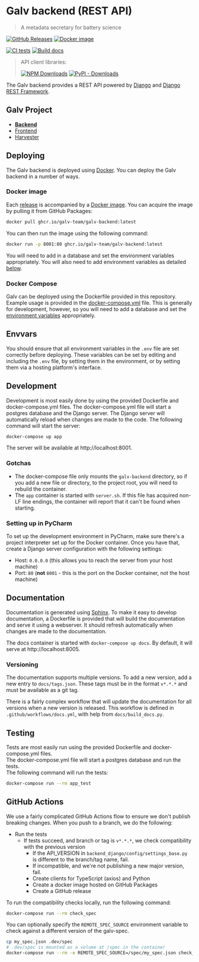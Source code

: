 # Galv backend (REST API)
> A metadata secretary for battery science

[![GitHub Releases](https://img.shields.io/github/v/release/galv-team/galv-backend)](https://github.com/galv-team/galv-backend/releases/latest)
[![Docker image](https://ghcr-badge.egpl.dev/galv-team/galv-backend/latest_tag?color=%2344cc11&ignore=latest&label=image&trim=0)](https://github.com/galv-team/galv-backend/pkgs/container/galv-backend)

[![CI tests](https://github.com/galv-team/galv-backend/actions/workflows/test.yml/badge.svg)](https://github.com/galv-team/galv-backend/actions/workflows/test.yml)
[![Build docs](https://github.com/galv-team/galv-backend/actions/workflows/docs.yml/badge.svg)](https://github.com/galv-team/galv-backend/actions/workflows/docs.yml)

> API client libraries:
> 
> [![NPM Downloads](https://img.shields.io/npm/dm/%40galv%2Fgalv)](https://www.npmjs.com/package/@galv/galv)
> [![PyPI - Downloads](https://img.shields.io/pypi/dm/galv)](https://pypi.org/project/galv/)


The Galv backend provides a REST API powered by [Django](https://www.djangoproject.com/) and [Django REST Framework](https://www.django-rest-framework.org/).

## Galv Project
- [**Backend**](https://github.com/galv-team/galv-backend)
- [Frontend](https://github.com/galv-team/galv-frontend)
- [Harvester](https://github.com/galv-team/galv-harvester)

## Deploying

The Galv backend is deployed using [Docker](https://www.docker.com/).
You can deploy the Galv backend in a number of ways.

### Docker image

Each [release](/galv-team/galv-backend/releases) is accompanied by a [Docker image](/galv-team/packages?repo_name=galv-backend).
You can acquire the image by pulling it from GitHub Packages:

```bash
docker pull ghcr.io/galv-team/galv-backend:latest
```

You can then run the image using the following command:

```bash
docker run -p 8001:80 ghcr.io/galv-team/galv-backend:latest
```

You will need to add in a database and set the environment variables appropriately.
You will also need to add environment variables as detailed [below](#Envvars).

### Docker Compose

Galv can be deployed using the Dockerfile provided in this repository.
Example usage is provided in the [docker-compose.yml](/galv-team/galv-backend/blob/main/docker-compose.yml) file.
This is generally for development, however, so you will need to add a database and set the [environment variables](#Envvars) appropriately.

## Envvars

You should ensure that all environment variables in the `.env` file are set correctly before deploying.
These variables can be set by editing and including the `.env` file, by setting them in the environment, 
or by setting them via a hosting platform's interface.

## Development

Development is most easily done by using the provided Dockerfile and docker-compose.yml files.  The docker-compose.yml file will start a postgres database and the Django server.  The Django server will automatically reload when changes are made to the code.
The following command will start the server:

```bash
docker-compose up app
```

The server will be available at http://localhost:8001.

### Gotchas

- The docker-compose file only mounts the `galv-backend` directory, so if you add a new file or directory, to the project root, you will need to rebuild the container.
- The `app` container is started with `server.sh`. If this file has acquired non-LF line endings, the container will report that it can't be found when starting.

### Setting up in PyCharm

To set up the development environment in PyCharm, make sure there's a project interpreter set up for the Docker container.
Once you have that, create a Django server configuration with the following settings:
- Host: `0.0.0.0` (this allows you to reach the server from your host machine)
- Port: `80` (**not** `8001` - this is the port on the Docker container, not the host machine)

## Documentation

Documentation is generated using [Sphinx](https://www.sphinx-doc.org/en/master/).
To make it easy to develop documentation, a Dockerfile is provided that will build the documentation and serve it using a webserver.
It should refresh automatically when changes are made to the documentation.

The docs container is started with `docker-compose up docs`. 
By default, it will serve at http://localhost:8005.

### Versioning

The documentation supports multiple versions. 
To add a new version, add a new entry to `docs/tags.json`.
These tags must be in the format `v*.*.*` and must be available as a git tag.

There is a fairly complex workflow that will update the documentation for all versions when a new version is released.
This workflow is defined in `.github/workflows/docs.yml`, with help from `docs/build_docs.py`.

## Testing

Tests are most easily run using the provided Dockerfile and docker-compose.yml files.  
The docker-compose.yml file will start a postgres database and run the tests.  
The following command will run the tests:

```bash
docker-compose run --rm app_test
```

## GitHub Actions

We use a fairly complicated GitHub Actions flow to ensure we don't publish breaking changes.
When you push to a branch, we do the following:
- Run the tests
  - If tests succeed, and branch or tag is `v*.*.*`, we check compatibility with the previous version
    - If the API_VERSION in `backend_django/config/settings_base.py` is different to the branch/tag name, fail.
    - If incompatible, and we're not publishing a new major version, fail.
    - Create clients for TypeScript (axios) and Python
    - Create a docker image hosted on GitHub Packages
    - Create a GitHub release

To run the compatibility checks locally, run the following command:

```bash
docker-compose run --rm check_spec
```

You can optionally specify the `REMOTE_SPEC_SOURCE` environment variable to check against a different version of the galv-spec.

```bash
cp my_spec.json .dev/spec
# .dev/spec is mounted as a volume at /spec in the container
docker-compose run --rm -e REMOTE_SPEC_SOURCE=/spec/my_spec.json check_spec
```
